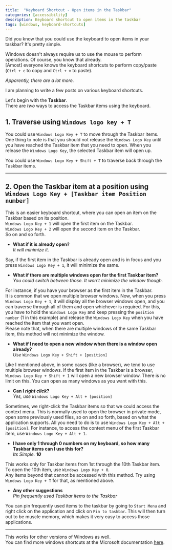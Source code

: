 ```yaml
---
title:  "Keyboard Shortcut - Open items in the Taskbar" 
categories: [accessibility]
description: Keyboard shortcut to open items in the taskbar
tags: [windows, keyboard-shortcuts]
--- 
```


Did you know that you could use the keyboard to open items in your taskbar? It's pretty simple.

Windows doesn't always require us to use the mouse to perform operations. Of course, you know that already.  
[Amost] everyone knows the keyboard shortcuts to perform copy/paste (`Ctrl + c` to copy and `Ctrl + v` to paste).  

_Apparently, there are a lot more._  

I am planning to write a few posts on various keyboard shortcuts.  

Let's begin with the **Taskbar**.  
There are _two_ ways to access the Taskbar items using the keyboard.  

## 1. Traverse using `Windows logo key + T`

You could use `Windows Logo Key + T` to move through the Taskbar items.  
One thing to note is that you should not release the `Windows Logo Key` until you have reached the Taskbar item that you need to open. When you release the `Windows Logo Key`, the selected Taskbar item will open up.  

You could use `Windows Logo Key + Shift + T` to traverse back through the Taskbar items.

------------

## 2. Open the Taskbar item at a position using `Windows Logo Key + [Taskbar item Position number]`

This is an easier keyboard shortcut, where you can open an item on the Taskbar based on its position.  
`Windows Logo Key + 1` will open the first item on the Taskbar.  
`Windows Logo Key + 2` will open the second item on the Taskbar.  
So on and so forth.  

* **What if it is already open?**  
_It will minimize it._  

Say, if the first item in the Taskbar is already open and is in focus and you press `Windows Logo Key + 1`, it will minimize the same.  

* **What if there are multiple windows open for the first Taskbar item?**  
_You could switch between those. It won't minimize the window though._  

For instance, if you have your browser as the first item in the Taskbar.  
It is common that we open multiple browser windows. Now, when you press `Windows Logo Key + 1`, it will display all the browser windows open, and you can traverse through all of them and open whichever is required. For this, you have to hold the `Windows Logo Key` and keep pressing the `position number` (1 in this example) and release the `Windows Logo Key` when you have reached the item that you want open.  
Please note that, when there are multiple windows of the same Taskbar item, this method will not minimize the window.

* **What if I need to open a new window when there is a window open already?**  
_Use_ `Windows Logo Key + Shift + [position]`  

Like I mentioned above, in some cases (like a browser), we tend to use multiple browser windows. If the first item in the Taskbar is a browser, `Windows Logo Key + Shift + 1` will open a new browser window. There is no limit on this. You can open as many windows as you want with this.

* **Can I _right click_?**  
_Yes, use_ `Windows Logo Key + Alt + [position]`  

Sometimes, we right-click the Taskbar items so that we could access the context menu. This is normally used to open the browser in private mode, open some previously used files, so on and so forth, based on what the application supports. All you need to do is to use `Windows Logo Key + Alt + [position]`. For instance, to access the context menu of the first Taskbar item, use `Windows Logo Key + Alt + 1`.

* **I have only 1 through 0 numbers on my keyboard, so how many Taskbar items can I use this for?**  
_Its Simple. **10**_  

This works only for Taskbar items from 1st through the 10th Taskbar item.  
To open the 10th item, use `Windows Logo Key + 0`.  
Any items beyond that cannot be accessed with this method. Try using `Windows Logo Key + T` for that, as mentioned above.

* **Any other suggestions**  
_Pin frequently used Taskbar items to the Taskbar_  

You can pin frequently used items to the taskbar by going to `Start Menu` and right click on the application and click on `Pin to taskbar`. This will then turn out to be muscle memory, which makes it very easy to access those applications.

---------------------------

This works for other versions of Windows as well.  
You can find more windows shortcuts at the Microsoft documentation [here](https://support.microsoft.com/en-us/help/12445/windows-keyboard-shortcuts).
